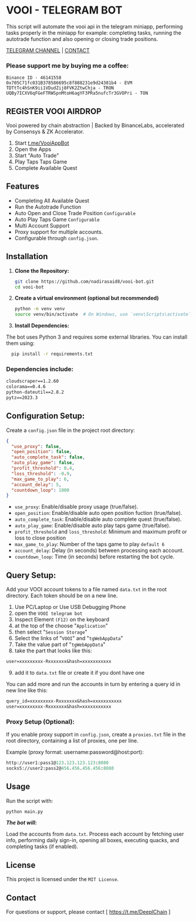 # VOOI - TELEGRAM BOT

This script will automate the vooi api in the telegram miniapp, performing tasks properly in the miniapp for example: completing tasks, running the autotrade function and also opening or closing trade positions.

[TELEGRAM CHANNEL](https://t.me/Deeplchain) | [CONTACT](https://t.me/imspecials)

### Please support me by buying me a coffee: 
```
Binance ID - 46141558
0x705C71fc031B378586695c8f888231e9d24381b4 - EVM
TDTtTc4hSnK9ii1VDudZij8FVK2ZtwChja - TRON
UQBy7ICXV6qFGeFTRWSpnMtoH6agYF3PRa5nufcTr3GVOPri - TON
```

## REGISTER VOOI AIRDROP

 Vooi powered by chain abstraction | Backed by BinanceLabs, accelerated by Consensys & ZK Accelerator.
 
 1. Start [t.me/VooiAppBot](https://t.me/VooiAppBot/vooi?startapp=frenIDOP3yODG)
 2. Open the Apps 
 3. Start "Auto Trade"
 4. Play Taps Taps Game
 5. Complete Available Quest

## Features
- Completing All Available Quest
- Run the Autotrade Function
- Auto Open and Close Trade Position `Configurable`
- Auto Play Taps Game `Configurable`
- Multi Account Support 
- Proxy support for multiple accounts.
- Configurable through `config.json`.

## Installation

1. **Clone the Repository:**

   ```bash
   git clone https://github.com/nadirasaid8/vooi-bot.git
   cd vooi-bot
      ```
2. **Create a virtual environment (optional but recommended)**

    ```bash
    python -m venv venv
    source venv/bin/activate  # On Windows, use `venv\Scripts\activate`
    ```

3. **Install Dependencies:**

The bot uses Python 3 and requires some external libraries. You can install them using:

  ```bash
    pip install -r requirements.txt
  ```

### Dependencies include:

   ```txt
cloudscraper==1.2.60
colorama==0.4.6
python-dateutil==2.8.2
pytz==2023.3
   ```

## Configuration Setup:

Create a `config.json` file in the project root directory:

   ```json
 {
     "use_proxy": false,
     "open_position": false,
     "auto_complete_task": false,
     "auto_play_game": false,
     "profit_threshold": 0.4,
     "loss_threshold": -0.9,
     "max_game_to_play": 6,
     "account_delay": 5,
     "countdown_loop": 1000
 }
   ```
- `use_proxy`: Enable/disable proxy usage (true/false).
- `open_position`: Enable/disable auto open position fuction (true/false).
- `auto_complete_task`: Enable/disable auto complete quest (true/false).
- `auto_play_game`: Enable/disable auto play taps game (true/false).
- `profit_threshold` and `loss_threshold`: Minimum and maximum profit or loss to close position
- `max_game_to_play`: Number of the taps game to play `default 6`
- `account_delay`: Delay (in seconds) between processing each account.
- `countdown_loop`: Time (in seconds) before restarting the bot cycle.

## Query Setup:

Add your VOOI account tokens to a file named `data.txt` in the root directory. Each token should be on a new line.

1. Use PC/Laptop or Use USB Debugging Phone
2. open the `VOOI telegram bot`
3. Inspect Element `(F12)` on the keyboard
4. at the top of the choose "`Application`" 
5. then select "`Session Storage`" 
6. Select the links of "`VOOI`" and "`tgWebAppData`"
7. Take the value part of "`tgWebAppData`"
8. take the part that looks like this: 

```txt 
user=xxxxxxxxx-Rxxxxxxx&hash=xxxxxxxxxxx
```
9. add it to `data.txt` file or create it if you dont have one


You can add more and run the accounts in turn by entering a query id in new line like this:
```txt
query_id=xxxxxxxxx-Rxxxxxxx&hash=xxxxxxxxxxx
user=xxxxxxxxx-Rxxxxxxx&hash=xxxxxxxxxxx
```

### Proxy Setup (Optional):

If you enable proxy support in `config.json`, create a `proxies.txt` file in the root directory, containing a list of proxies, one per line.

Example (proxy format: username:password@host:port):

   ```graphql
http://user1:pass1@123.123.123.123:8080
socks5://user2:pass2@456.456.456.456:8080
   ```

## Usage
Run the script with:

   ```bash
python main.py
   ```

***The bot will:***

Load the accounts from `data.txt`.
Process each account by fetching user info, performing daily sign-in, opening all boxes, executing quacks, and completing tasks (if enabled).

## License
This project is licensed under the `MIT License`.

## Contact
For questions or support, please contact [ https://t.me/DeeplChain ]